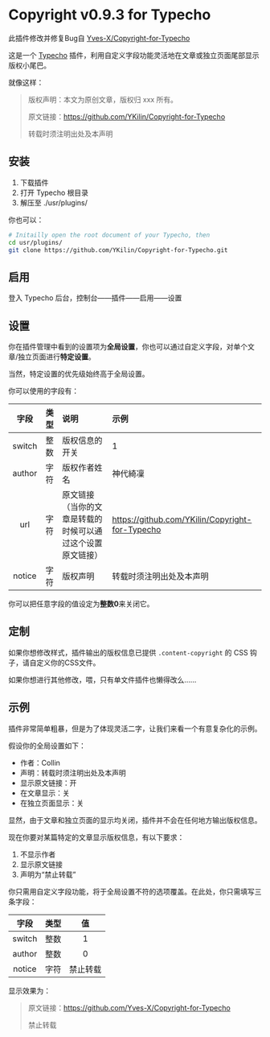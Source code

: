# Copyright v0.9.3 for Typecho
此插件修改并修复Bug自 [Yves-X/Copyright-for-Typecho](https://github.com/Yves-X/Copyright-for-Typecho)

这是一个 [Typecho](https://github.com/typecho/typecho) 插件，利用自定义字段功能灵活地在文章或独立页面尾部显示版权小尾巴。

就像这样：

> 版权声明：本文为原创文章，版权归 xxx 所有。
>
> 原文链接：https://github.com/YKilin/Copyright-for-Typecho
>
> 转载时须注明出处及本声明

## 安装

1. 下载插件
1. 打开 Typecho 根目录
1. 解压至 ./usr/plugins/

你也可以：

```bash
# Initailly open the root document of your Typecho, then
cd usr/plugins/
git clone https://github.com/YKilin/Copyright-for-Typecho.git
```

## 启用

登入 Typecho 后台，控制台——插件——启用——设置

## 设置

你在插件管理中看到的设置项为**全局设置**，你也可以通过自定义字段，对单个文章/独立页面进行**特定设置**。

当然，特定设置的优先级始终高于全局设置。

你可以使用的字段有：

| 字段 |类型|说明|示例|
|:---:|:---:|:----|:----|
|switch|整数|版权信息的开关|1|
|author|字符|版权作者姓名|神代綺凜|
|url|字符|原文链接（当你的文章是转载的时候可以通过这个设置原文链接）|https://github.com/YKilin/Copyright-for-Typecho|
|notice|字符|版权声明|转载时须注明出处及本声明|

你可以把任意字段的值设定为**整数0**来关闭它。

## 定制

如果你想修改样式，插件输出的版权信息已提供 `.content-copyright` 的 CSS 钩子，请自定义你的CSS文件。

如果你想进行其他修改，喂，只有单文件插件也懒得改么……

## 示例

插件非常简单粗暴，但是为了体现灵活二字，让我们来看一个有意复杂化的示例。

假设你的全局设置如下：

- 作者：Collin
- 声明：转载时须注明出处及本声明
- 显示原文链接：开
- 在文章显示：关
- 在独立页面显示：关

显然，由于文章和独立页面的显示均关闭，插件并不会在任何地方输出版权信息。

现在你要对某篇特定的文章显示版权信息，有以下要求：

1. 不显示作者
1. 显示原文链接
1. 声明为“禁止转载”

你只需用自定义字段功能，将于全局设置不符的选项覆盖。在此处，你只需填写三条字段：

| 字段 |类型|值|
|:---:|:---:|:----:|
|switch|整数|1|
|author|整数|0|
|notice|字符|禁止转载|

显示效果为：

> 原文链接：https://github.com/Yves-X/Copyright-for-Typecho
>
> 禁止转载
